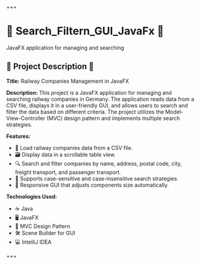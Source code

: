 +++

# 🚂 Search_Filtern_GUI_JavaFx 🚂
JavaFX application for managing and searching

## 📜 Project Description 📜

**Title:** Railway Companies Management in JavaFX

**Description:**
This project is a JavaFX application for managing and searching railway companies in Germany. The application reads data from a CSV file, displays it in a user-friendly GUI, and allows users to search and filter the data based on different criteria. The project utilizes the Model-View-Controller (MVC) design pattern and implements multiple search strategies.

**Features:**

- 📂 Load railway companies data from a CSV file.
- 🗃️ Display data in a scrollable table view.
- 🔍 Search and filter companies by name, address, postal code, city, freight transport, and passenger transport.
- 📝 Supports case-sensitive and case-insensitive search strategies.
- 📱 Responsive GUI that adjusts components size automatically.

**Technologies Used:**

- ☕ Java
- 🖥️ JavaFX
- 📐 MVC Design Pattern
- 🛠️ Scene Builder for GUI
- 💻 IntelliJ IDEA

+++
